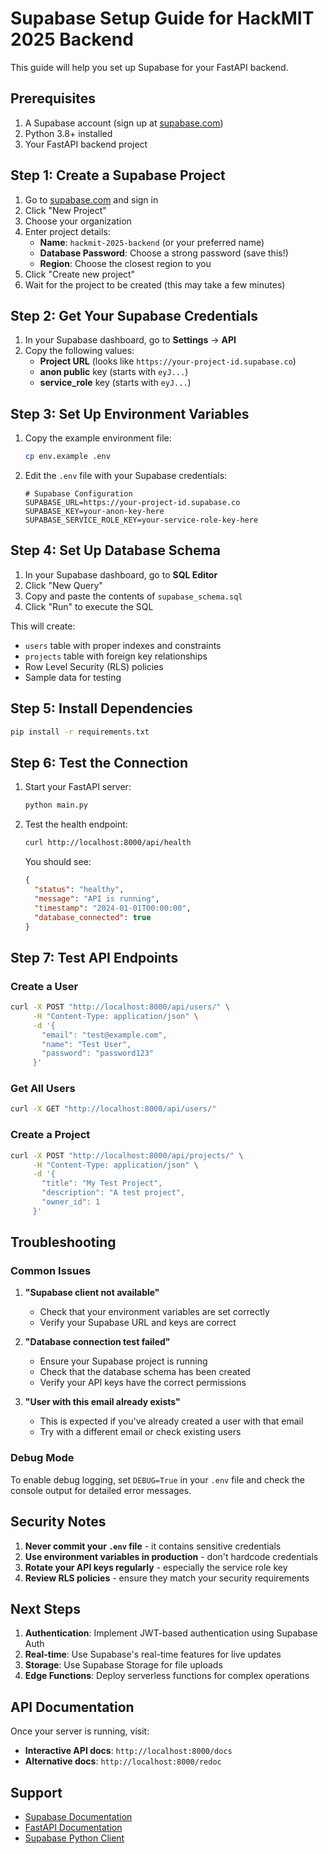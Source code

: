 # Supabase Setup Guide for HackMIT 2025 Backend

This guide will help you set up Supabase for your FastAPI backend.

## Prerequisites

1. A Supabase account (sign up at [supabase.com](https://supabase.com))
2. Python 3.8+ installed
3. Your FastAPI backend project

## Step 1: Create a Supabase Project

1. Go to [supabase.com](https://supabase.com) and sign in
2. Click "New Project"
3. Choose your organization
4. Enter project details:
   - **Name**: `hackmit-2025-backend` (or your preferred name)
   - **Database Password**: Choose a strong password (save this!)
   - **Region**: Choose the closest region to you
5. Click "Create new project"
6. Wait for the project to be created (this may take a few minutes)

## Step 2: Get Your Supabase Credentials

1. In your Supabase dashboard, go to **Settings** → **API**
2. Copy the following values:
   - **Project URL** (looks like `https://your-project-id.supabase.co`)
   - **anon public** key (starts with `eyJ...`)
   - **service_role** key (starts with `eyJ...`)

## Step 3: Set Up Environment Variables

1. Copy the example environment file:
   ```bash
   cp env.example .env
   ```

2. Edit the `.env` file with your Supabase credentials:
   ```env
   # Supabase Configuration
   SUPABASE_URL=https://your-project-id.supabase.co
   SUPABASE_KEY=your-anon-key-here
   SUPABASE_SERVICE_ROLE_KEY=your-service-role-key-here
   ```

## Step 4: Set Up Database Schema

1. In your Supabase dashboard, go to **SQL Editor**
2. Click "New Query"
3. Copy and paste the contents of `supabase_schema.sql`
4. Click "Run" to execute the SQL

This will create:
- `users` table with proper indexes and constraints
- `projects` table with foreign key relationships
- Row Level Security (RLS) policies
- Sample data for testing

## Step 5: Install Dependencies

```bash
pip install -r requirements.txt
```

## Step 6: Test the Connection

1. Start your FastAPI server:
   ```bash
   python main.py
   ```

2. Test the health endpoint:
   ```bash
   curl http://localhost:8000/api/health
   ```

   You should see:
   ```json
   {
     "status": "healthy",
     "message": "API is running",
     "timestamp": "2024-01-01T00:00:00",
     "database_connected": true
   }
   ```

## Step 7: Test API Endpoints

### Create a User
```bash
curl -X POST "http://localhost:8000/api/users/" \
     -H "Content-Type: application/json" \
     -d '{
       "email": "test@example.com",
       "name": "Test User",
       "password": "password123"
     }'
```

### Get All Users
```bash
curl -X GET "http://localhost:8000/api/users/"
```

### Create a Project
```bash
curl -X POST "http://localhost:8000/api/projects/" \
     -H "Content-Type: application/json" \
     -d '{
       "title": "My Test Project",
       "description": "A test project",
       "owner_id": 1
     }'
```

## Troubleshooting

### Common Issues

1. **"Supabase client not available"**
   - Check that your environment variables are set correctly
   - Verify your Supabase URL and keys are correct

2. **"Database connection test failed"**
   - Ensure your Supabase project is running
   - Check that the database schema has been created
   - Verify your API keys have the correct permissions

3. **"User with this email already exists"**
   - This is expected if you've already created a user with that email
   - Try with a different email or check existing users

### Debug Mode

To enable debug logging, set `DEBUG=True` in your `.env` file and check the console output for detailed error messages.

## Security Notes

1. **Never commit your `.env` file** - it contains sensitive credentials
2. **Use environment variables in production** - don't hardcode credentials
3. **Rotate your API keys regularly** - especially the service role key
4. **Review RLS policies** - ensure they match your security requirements

## Next Steps

1. **Authentication**: Implement JWT-based authentication using Supabase Auth
2. **Real-time**: Use Supabase's real-time features for live updates
3. **Storage**: Use Supabase Storage for file uploads
4. **Edge Functions**: Deploy serverless functions for complex operations

## API Documentation

Once your server is running, visit:
- **Interactive API docs**: `http://localhost:8000/docs`
- **Alternative docs**: `http://localhost:8000/redoc`

## Support

- [Supabase Documentation](https://supabase.com/docs)
- [FastAPI Documentation](https://fastapi.tiangolo.com/)
- [Supabase Python Client](https://github.com/supabase/supabase-py)
